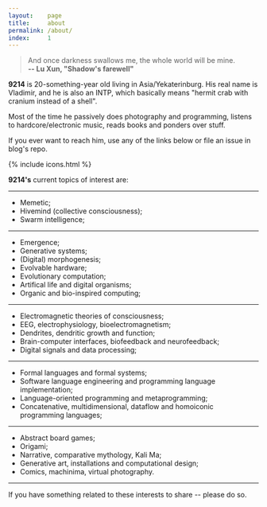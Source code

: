 ```yaml
---
layout:    page
title:     about
permalink: /about/
index:     1
---
```


> And once darkness swallows me, the whole world will be mine. <br> 
**-- Lu Xun, "Shadow's farewell"**

**9214** is 20-something-year old living in Asia/Yekaterinburg. His real name is Vladimir, and he is also an INTP, which basically means "hermit crab with cranium instead of a shell". 

Most of the time he passively does photography and programming, listens to hardcore/electronic music, reads books and ponders over stuff.

If you ever want to reach him, use any of the links below or file an issue in blog's repo.

{% include icons.html %} <br>

**9214's** current topics of interest are:

---

- Memetic;
- Hivemind (collective consciousness);
- Swarm intelligence;

---

- Emergence;
- Generative systems;
- (Digital) morphogenesis;
- Evolvable hardware;
- Evolutionary computation;
- Artifical life and digital organisms;
- Organic and bio-inspired computing;

---

- Electromagnetic theories of consciousness;
- EEG, electrophysiology, bioelectromagnetism;
- Dendrites, dendritic growth and function;
- Brain-computer interfaces, biofeedback and neurofeedback;
- Digital signals and data processing;

---

- Formal languages and formal systems;
- Software language engineering and programming language implementation;
- Language-oriented programming and metaprogramming;
- Concatenative, multidimensional, dataflow and homoiconic programming languages;

---

- Abstract board games;
- Origami;
- Narrative, comparative mythology, Kali Ma;
- Generative art, installations and computational design;
- Comics, machinima, virtual photography.

---

If you have something related to these interests to share -- please do so.
